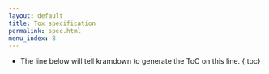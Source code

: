 ```yaml
---
layout: default
title: Tox specification
permalink: spec.html
menu_index: 8
---
```


*   The line below will tell kramdown to generate the ToC on this line.
{:toc}
<!-- Leave a blank line under this or the following header will break. -->

